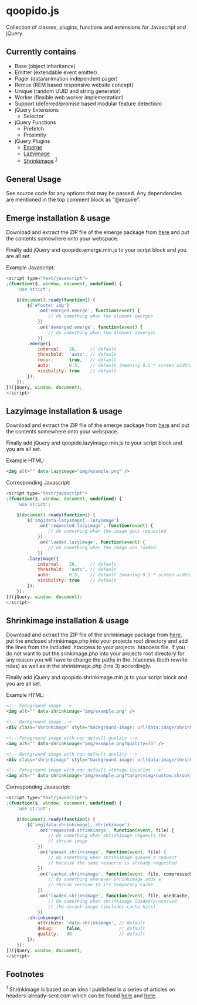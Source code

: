 qoopido.js
==========

Collection of classes, plugins, functions and extensions for Javascript and jQuery.

Currently contains
---------------------------
- Base (object inheritance)
- Emitter (extendable event emitter)
- Pager (data/animation independent pager)
- Remux (REM based responsive website concept)
- Unique (random UUID and string generator)
- Worker (flexible web worker implementation)
- Support (deferred/promise based modular feature detection)
- jQuery Extensions
	- Selector
- jQuery Functions
	- Prefetch
	- Proximity
- jQuery Plugins
	- [Emerge](#emerge-installation--usage)
	- [Lazyimage](#lazyimage-installation--usage)
	- [Shrinkimage](#shrinkimage-installation--usage) <sup>[1](#footnotes)</sup>


General Usage
---------------------------
See source code for any options that may be passed. Any dependencies are mentioned in the top comment block as "@require".


Emerge installation & usage
---------------------------
Download and extract the ZIP file of the emerge package from [here](https://github.com/dlueth/qoopido.js/blob/master/packages/qoopido.emerge.zip?raw=true) and put the contents somewhere onto your webspace.

Finally add jQuery and qoopido.emerge.min.js to your script block and you are all set.

Example Javascript:
```javascript
<script type="text/javascript">
;(function($, window, document, undefined) {
    'use strict';

    $(document).ready(function() {
        $('#footer img')
            .on('emerged.emerge', function(event) {
                // do something when the element emerges
            })
            .on('demerged.emerge', function(event) {
				// do something when the element demerges
			})
        .emerge({
        	interval:   20,     // default
        	threshold:  'auto', // default
        	recur:      true,   // default
        	auto:       0.5,    // default (meaning 0.5 * screen width/height threshold)
        	visibility: true    // default
		});
    });
})(jQuery, window, document);
</script>
```


Lazyimage installation & usage
---------------------------
Download and extract the ZIP file of the emerge package from [here](https://github.com/dlueth/qoopido.js/blob/master/packages/qoopido.lazyimage.zip?raw=true) and put the contents somewhere onto your webspace.

Finally add jQuery and qoopido.lazyimage.min.js to your script block and you are all set.

Example HTML:
```html
<img alt="" data-lazyimage="img/example.png" />
```

Corresponding Javascript:
```javascript
<script type="text/javascript">
;(function($, window, document, undefined) {
    'use strict';

    $(document).ready(function() {
        $('img[data-lazyimage],.lazyimage')
            .on('requested.lazyimage', function(event) {
                // do something when the image gets requested
            })
            .on('loaded.lazyimage', function(event) {
				// do something when the image was loaded
			})
        .lazyimage({
        	interval:   20,     // default
        	threshold:  'auto', // default
        	auto:       0.5,    // default (meaning 0.5 * screen width/height threshold)
        	visibility: true    // default
		});
    });
})(jQuery, window, document);
</script>
```


Shrinkimage installation & usage
---------------------------
Download and extract the ZIP file of the shrinkimage package from [here](https://github.com/dlueth/qoopido.js/blob/master/packages/qoopido.shrinkimage.zip?raw=true), put the enclosed shrinkimage.php into your projects root directory and add the lines from the included .htaccess to your projects .htaccess file. If you do not want to put the srinkimage.php into your projects root directory for any reason you will have to change the paths in the .htaccess (both rewrite rules) as well as in the shrinkimage.php (line 3) accordingly.

Finally add jQuery and qoopido.shrinkimage.min.js to your script block and you are all set.

Example HTML:
```html
<!-- Foreground image -->
<img alt="" data-shrinkimage="img/example.png" />

<!-- Background image -->
<div class="shrinkimage" style="background-image: url(data:image/shrink,img/example.png);"></div>

<!-- Foreground image with non default quality -->
<img alt="" data-shrinkimage="img/example.png?quality=75" />

<!-- Background image with non default quality -->
<div class="shrinkimage" style="background-image: url(data:image/shrink,img/example.png?quality=75);"></div>

<!-- Foreground image with non default storage location -->
<img alt="" data-shrinkimage="img/example.png?target=img/custom.shrunk" />
```

Corresponding Javascript:
```javascript
<script type="text/javascript">
;(function($, window, document, undefined) {
    'use strict';

    $(document).ready(function() {
        $('img[data-shrinkimage],.shrinkimage')
            .on('requested.shrinkimage', function(event, file) {
                // do something when shrinkimage requests the
                // shrunk image
            })
            .on('queued.shrinkimage', function(event, file) {
				// do something when shrinkimage queued a request
				// because the same resource is already requested
			})
			.on('cached.shrinkimage', function(event, file, compressedSize, originalSize) {
				// do something whenever shrinkimage adds a
				// shrunk version to its temporary cache
			})
            .on('loaded.shrinkimage', function(event, file, usedCache, usedFallback) {
                // do something when shrinkimage loaded/processed
                // the shrunk image (includes cache hits)
            })
        .shrinkimage({
			attribute: 'data-shrinkimage', // default
			debug:     false,              // default
			quality:   80                  // default
		});
    });
})(jQuery, window, document);
</script>
```

Footnotes
---------------------------
<sup>1</sup> Shrinkimage is based on an idea I published in a series of articles on headers-already-sent.com which can be found [here](http://headers-already-sent.com/artikel/shrinkimage-1/ "shrinkImage - A method to reduce the filesize of PNG-images with full alpha-channel by about 70-80%") and [here](http://headers-already-sent.com/artikel/shrinkimage-2/ "shrinkImage continued - jQuery plugin and automatic generation").
